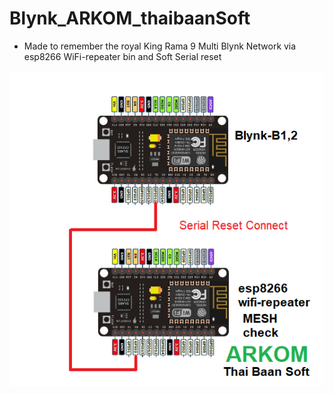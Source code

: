 # Blynk_ARKOM_thaibaanSoft
- Made to remember the royal King Rama 9
Multi Blynk Network via esp8266 WiFi-repeater bin and Soft Serial reset 

![Arkom_diagram](https://github.com/SmazControl/Blynk_ARKOM_thaibaanSoft/blob/master/ARKOM_thaibaanSoft.png?raw=true)
